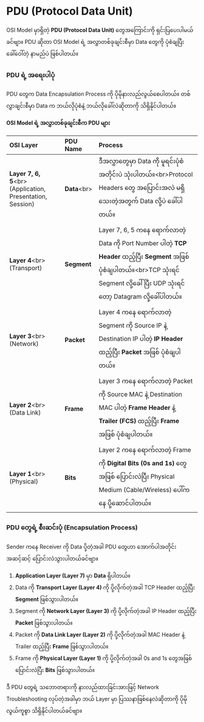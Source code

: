# PDU (Protocol Data Unit)

OSI Model မှာရှိတဲ့ **PDU (Protocol Data Unit)** တွေအကြောင်းကို ရှင်းပြပေးပါမယ်ခင်ဗျာ။ PDU ဆိုတာ OSI Model ရဲ့ အလွှာတစ်ခုချင်းစီမှာ Data တွေကို ပုံစံချပြီး ခေါ်ဝေါ်တဲ့ နာမည်ပဲ ဖြစ်ပါတယ်။

### **PDU ရဲ့ အရေးပါပုံ**

PDU တွေက Data Encapsulation Process ကို ပိုမိုနားလည်လွယ်စေပါတယ်။ တစ်လွှာချင်းစီမှာ Data က ဘယ်လိုပုံစံနဲ့ ဘယ်လိုခေါ်လဲဆိုတာကို သိရှိနိုင်ပါတယ်။

**OSI Model ရဲ့ အလွှာတစ်ခုချင်းစီက PDU များ**

| OSI Layer                                                   | PDU Name       | Process                                                                                                                                                                                       |
| :---------------------------------------------------------- | :------------- | :-------------------------------------------------------------------------------------------------------------------------------------------------------------------------------------------- |
| **Layer 7, 6, 5**\<br\>(Application, Presentation, Session) | **Data**\<br\> | ဒီအလွှာတွေမှာ Data ကို မူရင်းပုံစံအတိုင်းပဲ သုံးပါတယ်။\<br\>Protocol Headers တွေ အပြောင်းအလဲ မရှိသေးတဲ့အတွက် Data လို့ပဲ ခေါ်ပါတယ်။                                                           |
| **Layer 4**\<br\>(Transport)                                | **Segment**    | Layer 7, 6, 5 ကနေ ရောက်လာတဲ့ Data ကို Port Number ပါတဲ့ **TCP Header** ထည့်ပြီး **Segment** အဖြစ် ပုံစံချပါတယ်။\<br\>TCP သုံးရင် Segment လို့ခေါ်ပြီး UDP သုံးရင်တော့ Datagram လို့ခေါ်ပါတယ်။ |
| **Layer 3**\<br\>(Network)                                  | **Packet**     | Layer 4 ကနေ ရောက်လာတဲ့ Segment ကို Source IP နဲ့ Destination IP ပါတဲ့ **IP Header** ထည့်ပြီး **Packet** အဖြစ် ပုံစံချပါတယ်။                                                                   |
| **Layer 2**\<br\>(Data Link)                                | **Frame**      | Layer 3 ကနေ ရောက်လာတဲ့ Packet ကို Source MAC နဲ့ Destination MAC ပါတဲ့ **Frame Header** နဲ့ **Trailer (FCS)** ထည့်ပြီး **Frame** အဖြစ် ပုံစံချပါတယ်။                                          |
| **Layer 1**\<br\>(Physical)                                 | **Bits**       | Layer 2 ကနေ ရောက်လာတဲ့ Frame ကို **Digital Bits (0s and 1s)** တွေအဖြစ် ပြောင်းလဲပြီး Physical Medium (Cable/Wireless) ပေါ်ကနေ ပို့ဆောင်ပါတယ်။                                                 |

### **PDU တွေရဲ့ စီးဆင်းပုံ (Encapsulation Process)**

Sender ကနေ Receiver ကို Data ပို့တဲ့အခါ PDU တွေဟာ အောက်ပါအတိုင်း အဆင့်ဆင့် ပြောင်းလဲသွားပါတယ်ခင်ဗျာ။

1.  **Application Layer (Layer 7)** မှာ **Data** ရှိပါတယ်။
2.  Data ကို **Transport Layer (Layer 4)** ကို ပို့လိုက်တဲ့အခါ TCP Header ထည့်ပြီး **Segment** ဖြစ်သွားပါတယ်။
3.  Segment ကို **Network Layer (Layer 3)** ကို ပို့လိုက်တဲ့အခါ IP Header ထည့်ပြီး **Packet** ဖြစ်သွားပါတယ်။
4.  Packet ကို **Data Link Layer (Layer 2)** ကို ပို့လိုက်တဲ့အခါ MAC Header နဲ့ Trailer ထည့်ပြီး **Frame** ဖြစ်သွားပါတယ်။
5.  Frame ကို **Physical Layer (Layer 1)** ကို ပို့လိုက်တဲ့အခါ 0s and 1s တွေအဖြစ် ပြောင်းလဲပြီး **Bits** ဖြစ်သွားပါတယ်။

ဒီ PDU တွေရဲ့ သဘောတရားကို နားလည်ထားခြင်းအားဖြင့် Network Troubleshooting လုပ်တဲ့အခါမှာ ဘယ် Layer မှာ ပြဿနာဖြစ်နေလဲဆိုတာကို ပိုမိုလွယ်ကူစွာ သိရှိနိုင်ပါတယ်ခင်ဗျာ။
